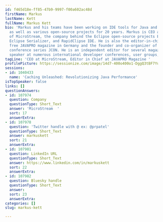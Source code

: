 ```yaml
---
id: f465d18e-ff85-47b9-9997-f00a602ac48d
firstName: Markus
lastName: Kett
fullName: Markus Kett
bio: 'Markus and his teams have been working on IDE tools for Java and database development,
  as well as various open-source projects for 20 years. Markus is CEO and co-founder
  of MicroStream, the company behind the Eclipse open-source projects EclipseStore,
  Eclipse Serializer, and RapidClipse IDE. He is also the editor-in-chief for the
  free JAVAPRO magazine in Germany and the founder and co-organizer of the Java community
  conference series JCON. He is an independent editor for several magazines, and a
  speaker at numerous international developer conferences, user groups, and meetups.    '
tagLine: 'CEO at MicroStream, Editor in Chief at JAVAPRO Magazine '
profilePicture: https://sessionize.com/image/14d7-400o400o1-DggQ3tBF7YuYAqikwQXtsh.jpg
sessions:
- id: 1040433
  name: 'Caching Unleashed: Revolutionizing Java Performance'
isTopSpeaker: false
links: []
questionAnswers:
- id: 107974
  question: Company
  questionType: Short_Text
  answer: 'MicroStream  '
  sort: 17
  answerExtra:
- id: 107978
  question: 'Twitter handle with @ ex: @prpatel'
  questionType: Short_Text
  answer: markuskett
  sort: 21
  answerExtra:
- id: 107981
  question: LinkedIn URL
  questionType: Short_Text
  answer: https://www.linkedin.com/in/markuskett
  sort: 22
  answerExtra:
- id: 107982
  question: Bluesky handle
  questionType: Short_Text
  answer:
  sort: 23
  answerExtra:
categories: []
slug: markus-kett

---
```


